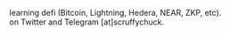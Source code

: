 learning defi (Bitcoin, Lightning, Hedera, NEAR, ZKP, etc).
<br>
on Twitter and Telegram [at]scruffychuck.

